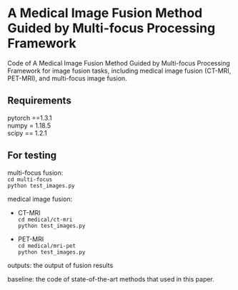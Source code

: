 A Medical Image Fusion Method Guided by Multi-focus Processing Framework
====

Code of A Medical Image Fusion Method Guided by Multi-focus Processing Framework for image fusion tasks, including medical image fusion (CT-MRI, PET-MRI), and multi-focus image fusion.


Requirements
-
pytorch ==1.3.1<br>
numpy = 1.18.5<br>
scipy == 1.2.1<br>

For testing
----
multi-focus fusion:<br>
`cd multi-focus` <br>
`python test_images.py`<br>

medical image fusion:<br>
* CT-MRI<br>
`cd medical/ct-mri`<br>
`python test_images.py`<br>

* PET-MRI<br>
`cd medical/mri-pet`<br>
`python test_images.py`<br>

outputs: the output of fusion results <br>

baseline: the code of state-of-the-art methods that used in this paper.






